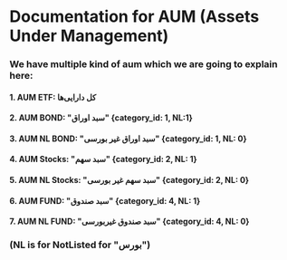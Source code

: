 # Documentation for AUM (Assets Under Management)

### We have multiple kind of aum which we are going to explain here:

#### 1. AUM ETF: کل دارایی‌ها

#### 2. AUM BOND: "سبد اوراق" {category_id: 1, NL:1}

#### 3. AUM NL BOND: "سبد اوراق غیر بورسی" {category_id: 1, NL: 0}

#### 4. AUM Stocks: "سبد سهم" {category_id: 2, NL: 1}

#### 5. AUM NL Stocks: "سبد سهم غیر بورسی" {category_id: 2, NL: 0}

#### 6. AUM FUND: "سبد صندوق" {category_id: 4, NL: 1}

#### 7. AUM NL FUND: "سبد صندوق غیربورسی" {category_id: 4, NL: 0}

### (NL is for NotListed for "بورس")
